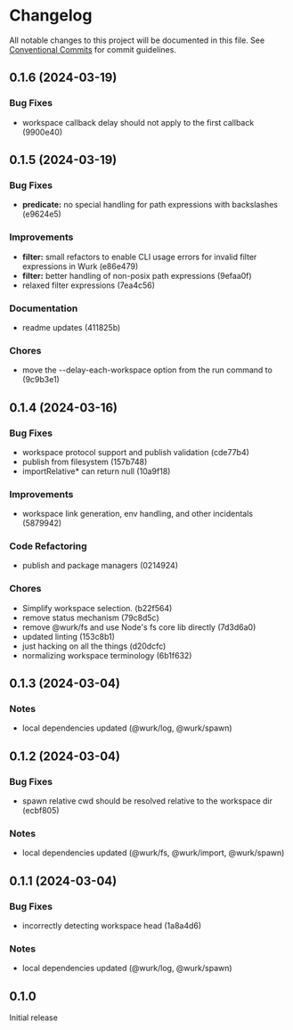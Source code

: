 # Changelog

All notable changes to this project will be documented in this file.
See [Conventional Commits](https://conventionalcommits.org) for commit guidelines.

## 0.1.6 (2024-03-19)

### Bug Fixes

- workspace callback delay should not apply to the first callback (9900e40)

## 0.1.5 (2024-03-19)

### Bug Fixes

- **predicate:** no special handling for path expressions with backslashes (e9624e5)

### Improvements

- **filter:** small refactors to enable CLI usage errors for invalid filter expressions in Wurk (e86e479)
- **filter:** better handling of non-posix path expressions (9efaa0f)
- relaxed filter expressions (7ea4c56)

### Documentation

- readme updates (411825b)

### Chores

- move the --delay-each-workspace option from the run command to (9c9b3e1)

## 0.1.4 (2024-03-16)

### Bug Fixes

- workspace protocol support and publish validation (cde77b4)
- publish from filesystem (157b748)
- importRelative&#42; can return null (10a9f18)

### Improvements

- workspace link generation, env handling, and other incidentals (5879942)

### Code Refactoring

- publish and package managers (0214924)

### Chores

- Simplify workspace selection. (b22f564)
- remove status mechanism (79c8d5c)
- remove @wurk/fs and use Node's fs core lib directly (7d3d6a0)
- updated linting (153c8b1)
- just hacking on all the things (d20dcfc)
- normalizing workspace terminology (6b1f632)

## 0.1.3 (2024-03-04)

### Notes

- local dependencies updated (@wurk/log, @wurk/spawn)

## 0.1.2 (2024-03-04)

### Bug Fixes

- spawn relative cwd should be resolved relative to the workspace dir (ecbf805)

### Notes

- local dependencies updated (@wurk/fs, @wurk/import, @wurk/spawn)

## 0.1.1 (2024-03-04)

### Bug Fixes

- incorrectly detecting workspace head (1a8a4d6)

### Notes

- local dependencies updated (@wurk/log, @wurk/spawn)

## 0.1.0

Initial release
